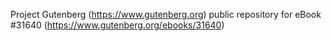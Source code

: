 Project Gutenberg (https://www.gutenberg.org) public repository for eBook #31640 (https://www.gutenberg.org/ebooks/31640)
